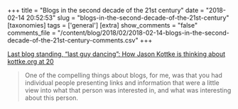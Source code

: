 +++
title = "Blogs in the second decade of the 21st century"
date = "2018-02-14 20:52:53"
slug = "blogs-in-the-second-decade-of-the-21st-century"
[taxonomies]
tags = ['general']
[extra]
show_comments = "false"
comments_file = "/content/blog/2018/02/2018-02-14-blogs-in-the-second-decade-of-the-21st-century-comments.csv"
+++

[Last blog standing, “last guy dancing”: How Jason Kottke is thinking about kottke.org at 20](http://www.niemanlab.org/2018/02/last-blog-standing-last-guy-dancing-how-jason-kottke-is-thinking-about-kottke-org-at-20/)

> One of the compelling things about blogs, for me, was that you had individual people presenting links and information that were a little view into what that person was interested in, and what was interesting about this person.
